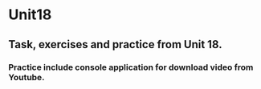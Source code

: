 # Unit18

## Task, exercises and practice from Unit 18.
### Practice include console application for download video from Youtube.

